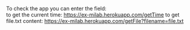 To check the app you can enter the field:  
to get the current time:  https://ex-milab.herokuapp.com/getTime
to get file.txt content:   https://ex-milab.herokuapp.com/getFile?filename=file.txt